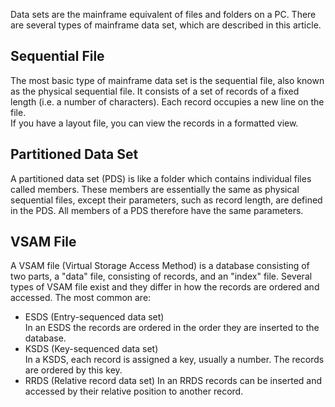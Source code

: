 Data sets are the mainframe equivalent of files and folders on a PC. There are several types of mainframe data set, which are described in this article.

## Sequential File
The most basic type of mainframe data set is the sequential file, also known as the physical sequential file. It consists of a set of records of a fixed length (i.e. a number of characters). Each record occupies a new line on the file.  
If you have a layout file, you can view the records in a formatted view.

## Partitioned Data Set
A partitioned data set (PDS) is like a folder which contains individual files called members. These members are essentially the same as physical sequential files, except their parameters, such as record length, are defined in the PDS. All members of a PDS therefore have the same parameters.

## VSAM File

A VSAM file (Virtual Storage Access Method) is a database consisting of two parts, a "data" file, consisting of records, and an "index" file. Several types of VSAM file exist and they differ in how the records are ordered and accessed. The most common are:

- ESDS (Entry-sequenced data set)  
In an ESDS the records are ordered in the order they are inserted to the database.  
- KSDS (Key-sequenced data set)  
In a KSDS, each record is assigned a key, usually a number. The records are ordered by this key.
- RRDS (Relative record data set)
In an RRDS records can be inserted and accessed by their relative position to another record.
